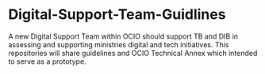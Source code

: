 # Digital-Support-Team-Guidlines
A new Digital Support Team within OCIO should support TB and DIB in assessing and supporting ministries digital and tech initiatives. This repositories will share guidelines and OCIO Technical Annex which intended to serve as a prototype.
